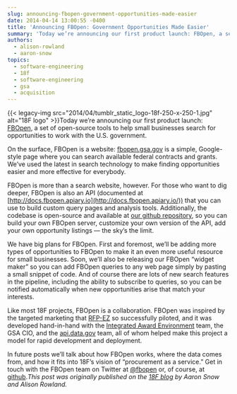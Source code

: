 ```yaml
---
slug: announcing-fbopen-government-opportunities-made-easier
date: 2014-04-14 13:00:55 -0400
title: 'Announcing FBOpen: Government Opportunities Made Easier'
summary: 'Today we’re announcing our first product launch: FBOpen, a set of open-source tools to help small businesses search for opportunities to work with the U.S. government. On the surface, FBOpen is a website: fbopen.gsa.gov is a simple, Google-style page where you can search available federal contracts and grants. We’ve used the latest in'
authors:
  - alison-rowland
  - aaron-snow
topics:
  - software-engineering
  - 18f
  - software-engineering
  - gsa
  - acquisition
---
```


{{< legacy-img src="2014/04/tumblr\_static\_logo-18f-250-x-250-1.jpg" alt="18F logo" >}}Today we’re announcing our first product launch: [FBOpen](https://fbopen.gsa.gov/), a set of open-source tools to help small businesses search for opportunities to work with the U.S. government.

On the surface, FBOpen is a website: [fbopen.gsa.gov](https://fbopen.gsa.gov/) is a simple, Google-style page where you can search available federal contracts and grants. We’ve used the latest in search technology to make finding opportunities easier and more effective for everybody.

FBOpen is more than a search website, however. For those who want to dig deeper, FBOpen is also an API (documented at [http://docs.fbopen.apiary.io](http://docs.fbopen.apiary.io/)) that you can use to build custom query pages and analysis tools. Additionally, the codebase is open-source and available at [our github repository](https://github.com/18f/fbopen), so you can build your own FBOpen server, customize your own version of the API, add your own opportunity listings — the sky’s the limit.

We have big plans for FBOpen. First and foremost, we’ll be adding more types of opportunities to FBOpen to make it an even more useful resource for small businesses. Soon, we’ll also be releasing our FBOpen “widget maker” so you can add FBOpen queries to any web page simply by pasting a small snippet of code. And of course there are lots of new search features in the pipeline, including the ability to subscribe to queries, so you can be notified automatically when new opportunities arise that match your interests.

Like most 18F projects, FBOpen is a collaboration. FBOpen was inspired by the targeted marketing that [RFP-EZ](http://rfpez.sba.gov/) so successfully piloted, and it was developed hand-in-hand with the [Integrated Award Environment](http://www.gsa.gov/iae) team, the GSA CIO, and the [api.data.gov](http://api.data.gov/) team, all of whom helped make this project a model for rapid development and deployment.

In future posts we’ll talk about how FBOpen works, where the data comes from, and how it fits into 18F’s vision of “procurement as a service.” Get in touch with the FBOpen team on Twitter at [@fbopen](https://twitter.com/fbopen) or, of course, at [github](https://github.com/18f/fbopen)._This post was originally published on the [18F blog](http://18fblog.tumblr.com/) by Aaron Snow and Alison Rowland._
